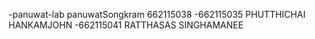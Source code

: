 -panuwat-lab panuwatSongkram 662115038
-662115035 PHUTTHICHAI HANKAMJOHN 
-662115041 RATTHASAS SINGHAMANEE
